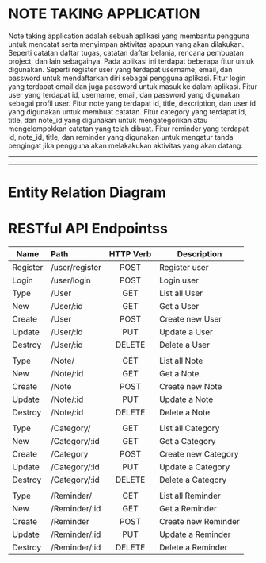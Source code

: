 # NOTE TAKING APPLICATION
Note taking application adalah sebuah aplikasi yang membantu pengguna untuk mencatat serta menyimpan aktivitas apapun yang akan dilakukan. Seperti catatan daftar tugas, catatan daftar belanja, rencana pembuatan project, dan lain sebagainya. Pada aplikasi ini terdapat beberapa fitur untuk digunakan. Seperti register user yang terdapat username, email, dan password untuk mendaftarkan diri sebagai pengguna aplikasi. Fitur login yang terdapat email dan juga password untuk masuk ke dalam aplikasi. Fitur user yang terdapat id, username, email, dan password yang digunakan sebagai profil user. Fitur note yang terdapat id, title, dexcription, dan user id yang digunakan untuk membuat catatan. Fitur category yang terdapat id, title, dan note_id yang digunakan untuk mengategorikan atau mengelompokkan catatan yang telah dibuat. Fitur reminder yang terdapat id, note_id, title, dan reminder yang digunakan untuk mengatur tanda pengingat jika pengguna akan melakakukan aktivitas yang akan datang.

---
___
# Entity Relation Diagram

# RESTful API Endpointss

| Name     |      Path     |  HTTP Verb | Description |
|----------|:-------------| :----------:|-------------|
| Register |/user/register | POST       | Register user 
| Login    |/user/login    | POST       | Login user
| Type     | /User         | GET        | List all User
| New      |/User/:id      | GET        | Get a User
| Create   |/User          | POST       | Create new User
| Update   |/User/:id      | PUT        | Update a User
| Destroy  |/User/:id      | DELETE     | Delete a User
|          |               |            |             |
| Type     | /Note/      | GET        | List all Note
| New      |/Note/:id   | GET        | Get a Note
| Create   |/Note       | POST       | Create new Note
| Update   |/Note/:id   | PUT        | Update a Note
| Destroy  |/Note/:id   | DELETE     | Delete a Note
||
| Type     | /Category/      | GET        | List all Category
| New      |/Category/:id   | GET        | Get a Category
| Create   |/Category       | POST       | Create new Category
| Update   |/Category/:id   | PUT        | Update a Category
| Destroy  |/Category/:id   | DELETE     | Delete a Category
|          |               |            |             |
| Type     | /Reminder/      | GET        | List all Reminder
| New      |/Reminder/:id   | GET        | Get a Reminder
| Create   |/Reminder       | POST       | Create new Reminder
| Update   |/Reminder/:id   | PUT        | Update a Reminder
| Destroy  |/Reminder/:id   | DELETE     | Delete a Reminder